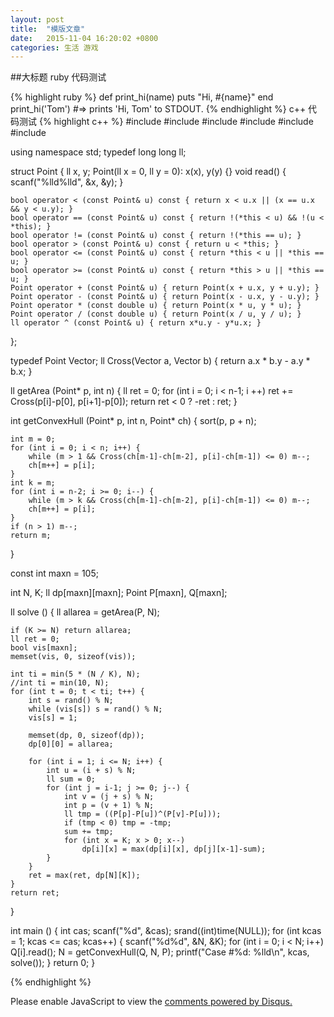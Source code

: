 ```yaml
---
layout: post
title:  "模版文章"
date:   2015-11-04 16:20:02 +0800
categories: 生活 游戏
---
```


##大标题
ruby 代码测试

{% highlight ruby %}
def print_hi(name)
  puts "Hi, #{name}"
end
print_hi('Tom')
#=> prints 'Hi, Tom' to STDOUT.
{% endhighlight %}
 c++ 代码测试
{% highlight c++ %}
#include <cstdio>
#include <cstring>
#include <cstdlib>
#include <ctime>
#include <cmath>
#include <algorithm>

using namespace std;
typedef long long ll;

struct Point {
    ll x, y;
    Point(ll x = 0, ll y = 0): x(x), y(y) {}
    void read() { scanf("%lld%lld", &x, &y); } 

    bool operator < (const Point& u) const { return x < u.x || (x == u.x && y < u.y); }
    bool operator == (const Point& u) const { return !(*this < u) && !(u < *this); }
    bool operator != (const Point& u) const { return !(*this == u); }
    bool operator > (const Point& u) const { return u < *this; }
    bool operator <= (const Point& u) const { return *this < u || *this == u; }
    bool operator >= (const Point& u) const { return *this > u || *this == u; }
    Point operator + (const Point& u) { return Point(x + u.x, y + u.y); }
    Point operator - (const Point& u) { return Point(x - u.x, y - u.y); }
    Point operator * (const double u) { return Point(x * u, y * u); }
    Point operator / (const double u) { return Point(x / u, y / u); }
    ll operator ^ (const Point& u) { return x*u.y - y*u.x; }
};

typedef Point Vector;
ll Cross(Vector a, Vector b) { return a.x * b.y - a.y * b.x; }

ll getArea (Point* p, int n) {
    ll ret = 0;
    for (int i = 0; i < n-1; i ++)
        ret += Cross(p[i]-p[0], p[i+1]-p[0]);
    return ret < 0 ? -ret : ret;
}

int getConvexHull (Point* p, int n, Point* ch) {
    sort(p, p + n);

    int m = 0;
    for (int i = 0; i < n; i++) {
        while (m > 1 && Cross(ch[m-1]-ch[m-2], p[i]-ch[m-1]) <= 0) m--;
        ch[m++] = p[i];
    }
    int k = m;
    for (int i = n-2; i >= 0; i--) {
        while (m > k && Cross(ch[m-1]-ch[m-2], p[i]-ch[m-1]) <= 0) m--;
        ch[m++] = p[i];
    }
    if (n > 1) m--;
    return m;
}

const int maxn = 105;

int N, K;
ll dp[maxn][maxn];
Point P[maxn], Q[maxn];

ll solve () {
    ll allarea = getArea(P, N);

    if (K >= N) return allarea;
    ll ret = 0;
    bool vis[maxn];
    memset(vis, 0, sizeof(vis));

    int ti = min(5 * (N / K), N);
    //int ti = min(10, N);
    for (int t = 0; t < ti; t++) {
        int s = rand() % N;
        while (vis[s]) s = rand() % N;
        vis[s] = 1;

        memset(dp, 0, sizeof(dp));
        dp[0][0] = allarea;

        for (int i = 1; i <= N; i++) {
            int u = (i + s) % N;
            ll sum = 0;
            for (int j = i-1; j >= 0; j--) {
                int v = (j + s) % N;
                int p = (v + 1) % N;
                ll tmp = ((P[p]-P[u])^(P[v]-P[u]));
                if (tmp < 0) tmp = -tmp;
                sum += tmp;
                for (int x = K; x > 0; x--)
                    dp[i][x] = max(dp[i][x], dp[j][x-1]-sum);
            }
        }
        ret = max(ret, dp[N][K]);
    }
    return ret;
}

int main () {
    int cas;
    scanf("%d", &cas);
    srand((int)time(NULL));
    for (int kcas = 1; kcas <= cas; kcas++) {
        scanf("%d%d", &N, &K);
        for (int i = 0; i < N; i++) Q[i].read();
        N = getConvexHull(Q, N, P);
        printf("Case #%d: %lld\n", kcas, solve());
    }
    return 0;
}

{% endhighlight %}

<div id="disqus_thread"></div>
<script>
    /**
     *  RECOMMENDED CONFIGURATION VARIABLES: EDIT AND UNCOMMENT THE SECTION BELOW TO INSERT DYNAMIC VALUES FROM YOUR PLATFORM OR CMS.
     *  LEARN WHY DEFINING THESE VARIABLES IS IMPORTANT: https://disqus.com/admin/universalcode/#configuration-variables
     */
    /*
    var disqus_config = function () {
        this.page.url = PAGE_URL;  // Replace PAGE_URL with your page's canonical URL variable
        this.page.identifier = PAGE_IDENTIFIER; // Replace PAGE_IDENTIFIER with your page's unique identifier variable
    };
    */
    (function() {  // DON'T EDIT BELOW THIS LINE
        var d = document, s = d.createElement('script');
        
        s.src = '//calmeii.disqus.com/embed.js';
        
        s.setAttribute('data-timestamp', +new Date());
        (d.head || d.body).appendChild(s);
    })();
</script>
<noscript>Please enable JavaScript to view the <a href="https://disqus.com/?ref_noscript" rel="nofollow">comments powered by Disqus.</a></noscript>
